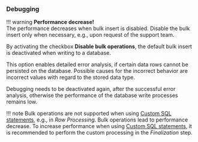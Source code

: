 
### Debugging

!!! warning
	**Performance decrease!**<br>
	The performance decreases when bulk insert is disabled.
	Disable the bulk insert only when necessary, e.g., upon request of the support team.


By activating the checkbox **Disable bulk operations**, the default bulk insert is deactivated when writing to a database.

This option enables detailed error analysis, if certain data rows cannot be persisted on the database.
Possible causes for the incorrect behavior are incorrect values with regard to the stored data type.

Debugging needs to be deactivated again, after the successful error analysis, otherwise the performance of the database write processes remains low. 

!!! note
	Bulk operations are not supported when using [Custom SQL statements](#custom-sql-statements), e.g., in *Row Processing*. 
	Bulk operations lead to performance decrease. 
	To increase performance when using [Custom SQL statements](#custom-sql-statements), it is recommended to perform the custom processing in the *Finalization* step.